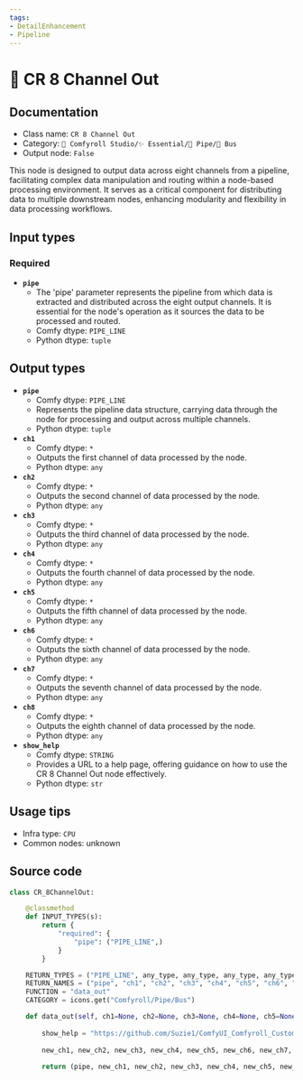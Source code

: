 ```yaml
---
tags:
- DetailEnhancement
- Pipeline
---
```


# 🚌 CR 8 Channel Out
## Documentation
- Class name: `CR 8 Channel Out`
- Category: `🧩 Comfyroll Studio/✨ Essential/🎷 Pipe/🚌 Bus`
- Output node: `False`

This node is designed to output data across eight channels from a pipeline, facilitating complex data manipulation and routing within a node-based processing environment. It serves as a critical component for distributing data to multiple downstream nodes, enhancing modularity and flexibility in data processing workflows.
## Input types
### Required
- **`pipe`**
    - The 'pipe' parameter represents the pipeline from which data is extracted and distributed across the eight output channels. It is essential for the node's operation as it sources the data to be processed and routed.
    - Comfy dtype: `PIPE_LINE`
    - Python dtype: `tuple`
## Output types
- **`pipe`**
    - Comfy dtype: `PIPE_LINE`
    - Represents the pipeline data structure, carrying data through the node for processing and output across multiple channels.
    - Python dtype: `tuple`
- **`ch1`**
    - Comfy dtype: `*`
    - Outputs the first channel of data processed by the node.
    - Python dtype: `any`
- **`ch2`**
    - Comfy dtype: `*`
    - Outputs the second channel of data processed by the node.
    - Python dtype: `any`
- **`ch3`**
    - Comfy dtype: `*`
    - Outputs the third channel of data processed by the node.
    - Python dtype: `any`
- **`ch4`**
    - Comfy dtype: `*`
    - Outputs the fourth channel of data processed by the node.
    - Python dtype: `any`
- **`ch5`**
    - Comfy dtype: `*`
    - Outputs the fifth channel of data processed by the node.
    - Python dtype: `any`
- **`ch6`**
    - Comfy dtype: `*`
    - Outputs the sixth channel of data processed by the node.
    - Python dtype: `any`
- **`ch7`**
    - Comfy dtype: `*`
    - Outputs the seventh channel of data processed by the node.
    - Python dtype: `any`
- **`ch8`**
    - Comfy dtype: `*`
    - Outputs the eighth channel of data processed by the node.
    - Python dtype: `any`
- **`show_help`**
    - Comfy dtype: `STRING`
    - Provides a URL to a help page, offering guidance on how to use the CR 8 Channel Out node effectively.
    - Python dtype: `str`
## Usage tips
- Infra type: `CPU`
- Common nodes: unknown


## Source code
```python
class CR_8ChannelOut:

    @classmethod
    def INPUT_TYPES(s):
        return {
            "required": {
                "pipe": ("PIPE_LINE",)
            }
        }

    RETURN_TYPES = ("PIPE_LINE", any_type, any_type, any_type, any_type, any_type, any_type, any_type, any_type, "STRING", )
    RETURN_NAMES = ("pipe", "ch1", "ch2", "ch3", "ch4", "ch5", "ch6", "ch7", "ch8", "show_help", )
    FUNCTION = "data_out"
    CATEGORY = icons.get("Comfyroll/Pipe/Bus")

    def data_out(self, ch1=None, ch2=None, ch3=None, ch4=None, ch5=None, ch6=None, ch7=None, ch8=None, pipe=None):
        
        show_help = "https://github.com/Suzie1/ComfyUI_Comfyroll_CustomNodes/wiki/Pipe-Nodes#cr-8-channel-out"
            
        new_ch1, new_ch2, new_ch3, new_ch4, new_ch5, new_ch6, new_ch7, new_ch8 = pipe
        
        return (pipe, new_ch1, new_ch2, new_ch3, new_ch4, new_ch5, new_ch6, new_ch7, new_ch8, show_help, ) 

```
